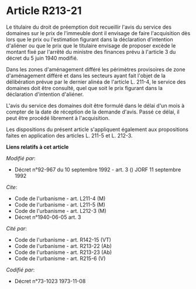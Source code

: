 # Article R213-21

Le titulaire du droit de préemption doit recueillir l'avis du service des domaines sur le prix de l'immeuble dont il envisage
de faire l'acquisition dès lors que le prix ou l'estimation figurant dans la déclaration d'intention d'aliéner ou que le prix
que le titulaire envisage de proposer excède le montant fixé par l'arrêté du ministre des finances prévu à l'article 3 du
décret du 5 juin 1940 modifié.

Dans les zones d'aménagement différé les périmètres provisoires de zone d'aménagement différé et dans les secteurs ayant fait
l'objet de la délibération prévue par le dernier alinéa de l'article L. 211-4, le service des domaines doit être consulté,
quel que soit le prix figurant dans la déclaration d'intention d'aliéner.

L'avis du service des domaines doit être formulé dans le délai d'un mois à compter de la date de réception de la demande
d'avis. Passé ce délai, il peut être procédé librement à l'acquisition.

Les dispositions du présent article s'appliquent également aux propositions faites en application des articles L. 211-5 et L.
212-3.

**Liens relatifs à cet article**

_Modifié par_:

  - Décret n°92-967 du 10 septembre 1992 - art. 3 () JORF 11 septembre 1992

_Cite_:

  - Code de l'urbanisme - art. L211-4 (M)
  - Code de l'urbanisme - art. L211-5 (M)
  - Code de l'urbanisme - art. L212-3 (M)
  - Décret n°1940-06-05 art. 3

_Cité par_:

  - Code de l'urbanisme - art. R142-15 (VT)
  - Code de l'urbanisme - art. R213-22 (Ab)
  - Code de l'urbanisme - art. R213-23 (Ab)
  - Code de l'urbanisme - art. R215-6 (V)

_Codifié par_:

  - Décret n°73-1023 1973-11-08
